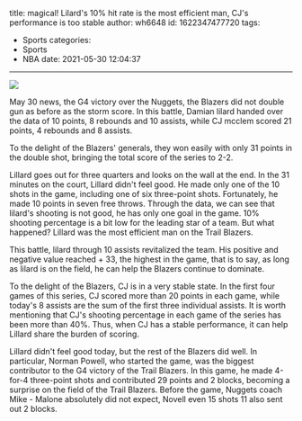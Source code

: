 title: magical! Lilard's 10% hit rate is the most efficient man, CJ's performance is too stable
author: wh6648
id: 1622347477720
tags: 
- Sports
categories: 
- Sports
- NBA
date: 2021-05-30 12:04:37
---
![](https://p2.itc.cn/q_70/images01/20210530/d24a7cafe5554a2ba1034cabbde20d6b.jpeg)


May 30 news, the G4 victory over the Nuggets, the Blazers did not double gun as before as the storm score. In this battle, Damian lilard handed over the data of 10 points, 8 rebounds and 10 assists, while CJ mcclem scored 21 points, 4 rebounds and 8 assists.

To the delight of the Blazers' generals, they won easily with only 31 points in the double shot, bringing the total score of the series to 2-2.

Lillard goes out for three quarters and looks on the wall at the end. In the 31 minutes on the court, Lillard didn't feel good. He made only one of the 10 shots in the game, including one of six three-point shots. Fortunately, he made 10 points in seven free throws. Through the data, we can see that lilard's shooting is not good, he has only one goal in the game. 10% shooting percentage is a bit low for the leading star of a team. But what happened? Lillard was the most efficient man on the Trail Blazers.

This battle, lilard through 10 assists revitalized the team. His positive and negative value reached + 33, the highest in the game, that is to say, as long as lilard is on the field, he can help the Blazers continue to dominate.

To the delight of the Blazers, CJ is in a very stable state. In the first four games of this series, CJ scored more than 20 points in each game, while today's 8 assists are the sum of the first three individual assists. It is worth mentioning that CJ's shooting percentage in each game of the series has been more than 40%. Thus, when CJ has a stable performance, it can help Lillard share the burden of scoring.

Lillard didn't feel good today, but the rest of the Blazers did well. In particular, Norman Powell, who started the game, was the biggest contributor to the G4 victory of the Trail Blazers. In this game, he made 4-for-4 three-point shots and contributed 29 points and 2 blocks, becoming a surprise on the field of the Trail Blazers. Before the game, Nuggets coach Mike - Malone absolutely did not expect, Novell even 15 shots 11 also sent out 2 blocks.

